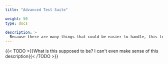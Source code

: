 ```yaml
---
title: "Advanced Test Suite"

weight: 50
type: docs

description: >
  Because there are many things that could be easier to handle, this test suite combines many concepts to provide easier data and state management as well as improved set up capabilities.
---
```



{{< TODO >}}What is this supposed to be? I can't even make sense of this description{{< /TODO >}}

